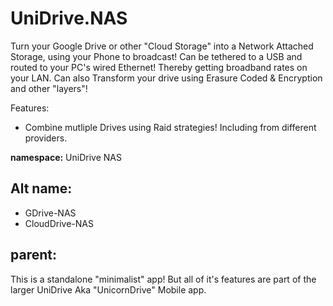 # UniDrive.NAS
Turn your Google Drive or other "Cloud Storage" into a Network Attached Storage, using your Phone to broadcast! Can be tethered to a USB and routed to your PC's wired Ethernet! Thereby getting broadband rates on your LAN. Can also Transform your drive using Erasure Coded &amp; Encryption and other "layers"!

Features:
- Combine mutliple Drives using Raid strategies! Including from different providers.

**namespace:** UniDrive NAS

## Alt name:
- GDrive-NAS
- CloudDrive-NAS

## parent:
This is a standalone "minimalist" app! But all of it's features are part of the larger UniDrive Aka "UnicornDrive" Mobile app.
